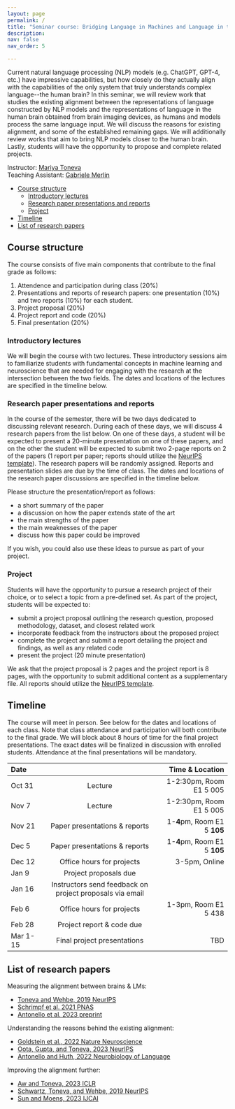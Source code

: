 ```yaml
---
layout: page
permalink: /
title: "Seminar course: Bridging Language in Machines and Language in the Brain"
description: 
nav: false
nav_order: 5

---
```


Current natural language processing (NLP) models (e.g. ChatGPT, GPT-4, etc.) have impressive capabilities, but how closely do they actually align with the capabilities of the only system that truly understands complex language--the human brain? In this seminar, we will review work that studies the existing alignment between the representations of language constructed by NLP models and the representations of language in the human brain obtained from brain imaging devices, as humans and models process the same language input. We will discuss the reasons for existing alignment, and some of the established remaining gaps. We will additionally review works that aim to bring NLP models closer to the human brain. Lastly, students will have the opportunity to propose and complete related projects.

Instructor: [Mariya Toneva](https://mtoneva.com/)  
Teaching Assistant: [Gabriele Merlin](https://gab709.github.io/)

- [Course structure](#course-structure)
  - [Introductory lectures](#introductory-lectures)
  - [Research paper presentations and reports](#research-paper-presentations-and-reports)
  - [Project](#project)
- [Timeline](#timeline)
- [List of research papers](#list-of-research-papers)


## Course structure

The course consists of five main components that contribute to the final grade as follows: 
  1. Attendence and participation during class (20%)
  2. Presentations and reports of research papers: one presentation (10%) and two reports (10%) for each student.
  3. Project proposal (20%)
  4. Project report and code (20%)
  5. Final presentation (20%)

### Introductory lectures
We will begin the course with two lectures. These introductory sessions aim to familiarize students with fundamental concepts in machine learning and neuroscience that are needed for engaging with the research at the intersection between the two fields. The dates and locations of the lectures are specified in the timeline below.

### Research paper presentations and reports
In the course of the semester, there will be two days dedicated to discussing relevant research. During each of these days, we will discuss 4 research papers from the list below. On one of these days, a student will be expected to present a 20-minute presentation on one of these papers, and on the other the student will be expected to submit two 2-page reports on 2 of the papers (1 report per paper; reports should utilize the [NeurIPS template](https://www.overleaf.com/latex/templates/neurips-2021-ai-for-science-workshop/mqdhgfxfxkgn)). The research papers will be randomly assigned. Reports and presentation slides are due by the time of class. The dates and locations of the research paper discussions are specified in the timeline below.

Please structure the presentation/report as follows:
  - a short summary of the paper
  - a discussion on how the paper extends state of the art
  - the main strengths of the paper
  - the main weaknesses of the paper
  - discuss how this paper could be improved
    
If you wish, you could also use these ideas to pursue as part of your project.

### Project 
Students will have the opportunity to pursue a research project of their choice, or to select a topic from a pre-defined set. As part of the project, students will be expected to:
- submit a project proposal outlining the research question, proposed methodology, dataset, and closest related work
- incorporate feedback from the instructors about the proposed project
- complete the project and submit a report detailing the project and findings, as well as any related code
- present the project (20 minute presentation)

We ask that the project proposal is 2 pages and the project report is 8 pages, with the opportunity to submit additional content as a supplementary file. All reports should utilize the [NeurIPS template](https://www.overleaf.com/latex/templates/neurips-2021-ai-for-science-workshop/mqdhgfxfxkgn).

## Timeline
The course will meet in person. See below for the dates and locations of each class. Note that class attendance and participation will both contribute to the final grade. We will block about 8 hours of time for the final project presentations. The exact dates will be finalized in discussion with enrolled students. Attendance at the final presentations will be mandatory.

| Date |  | Time & Location |
| :----------- | :------------: | ------------: |
| Oct 31      | Lecture       | 1-2:30pm, Room E1 5 005        |
| Nov 7       | Lecture       | 1-2:30pm, Room E1 5 005       |
| Nov 21       | Paper presentations & reports      | 1-**4**pm, Room E1 5 **105**       |
| Dec 5       | Paper presentations & reports        | 1-**4**pm, Room E1 5 **105**       |
| Dec 12       | Office hours for projects       | 3-5pm, Online       |
| Jan 9       | Project proposals due      |        |
| Jan 16       | Instructors send feedback on project proposals via email       |        |
| Feb 6       | Office hours for projects        |   1-3pm, Room E1 5 438    |
| Feb 28       | Project report & code due       |        |
| Mar 1-15       | Final project presentations       |    TBD    |

## List of research papers
Measuring the alignment between brains & LMs:
  - [Toneva and Wehbe, 2019 NeurIPS](https://proceedings.neurips.cc/paper_files/paper/2019/file/749a8e6c231831ef7756db230b4359c8-Paper.pdf)
  - [Schrimpf et al. 2021 PNAS](https://www.pnas.org/doi/10.1073/pnas.2105646118)
  - [Antonello et al. 2023 preprint](https://arxiv.org/pdf/2305.11863.pdf)

Understanding the reasons behind the existing alignment:
  - [Goldstein et al., 2022 Nature Neuroscience](https://www.nature.com/articles/s41593-022-01026-4)
  - [Oota, Gupta, and Toneva, 2023 NeurIPS](https://arxiv.org/pdf/2212.08094.pdf)
  - [Antonello and Huth, 2022 Neurobiology of Language](https://direct.mit.edu/nol/article-pdf/doi/10.1162/nol_a_00087/2057101/nol_a_00087.pdf)

Improving the alignment further:
  - [Aw and Toneva, 2023 ICLR](https://openreview.net/pdf?id=KzkLAE49H9b)
  - [Schwartz, Toneva, and Wehbe, 2019 NeurIPS](https://proceedings.neurips.cc/paper_files/paper/2019/file/2b8501af7b64d1aaae7dd832805f0709-Paper.pdf)
  - [Sun and Moens, 2023 IJCAI](https://www.ijcai.org/proceedings/2023/0577.pdf)

